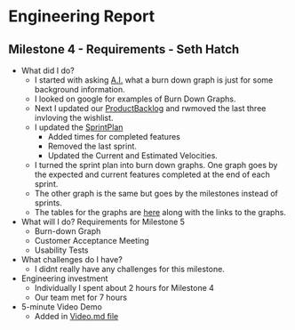 # Engineering Report

## Milestone 4 - Requirements - Seth Hatch

* What did I do?
    * I started with asking [A.I.](AI.md) what a burn down graph is just for some background information.
    * I looked on google for examples of Burn Down Graphs.
    * Next I updated our [ProductBacklog](ProductBacklog.md) and rwmoved the last three invloving the wishlist.
    * I updated the [SprintPlan](SprintPlan.md)
        * Added times for completed features
        * Removed the last sprint.
        * Updated the Current and Estimated Velocities.
    * I turned the sprint plan into burn down graphs. One graph goes by the expected and current features completed at the end of each sprint. 
    * The other graph is the same but goes by the milestones instead of sprints.
    * The tables for the graphs are [here](BurnDownTables.md) along with the links to the graphs.
* What will I do?  Requirements for Milestone 5
    * Burn-down Graph
    * Customer Acceptance Meeting
    * Usability Tests
* What challenges do I have?
    * I didnt really have any challenges for this milestone. 
* Engineering investment
    * Individually I spent about 2 hours for Milestone 4
    * Our team met for 7 hours
* 5-minute Video Demo
    * Added in [Video.md file](Video.md)